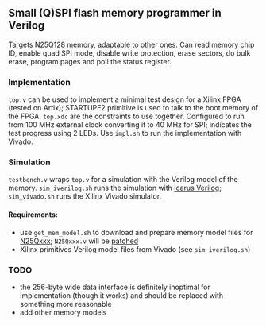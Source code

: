 ## Small (Q)SPI flash memory programmer in Verilog

Targets N25Q128 memory, adaptable to other ones.
Can read memory chip ID, enable quad SPI mode, disable write protection, erase sectors, do bulk erase, program pages and poll the status register.


### Implementation
`top.v` can be used to implement a minimal test design for a Xilinx FPGA (tested on Artix); STARTUPE2 primitive is used to talk to the boot memory of the FPGA. `top.xdc` are the constraints to use together. Configured to run from 100 MHz external clock converting it to 40 MHz for SPI; indicates the test progress using 2 LEDs. Use `impl.sh` to run the implementation with Vivado.


### Simulation
`testbench.v` wraps `top.v` for a simulation with the Verilog model of the memory. `sim_iverilog.sh` runs the simulation with [Icarus Verilog](https://github.com/steveicarus/iverilog); `sim_vivado.sh` runs the Xilinx Vivado simulator. 

#### Requirements:
- use `get_mem_model.sh` to download and prepare memory model files for [N25Qxxx](https://www.micron.com/~/media/documents/products/sim-model/nor-flash/serial/bfm/n25q/n25q128a13e_3v_micronxip_vg12,-d-,tar.gz); `N25Qxxx.v` will be [patched](https://github.com/steveicarus/iverilog/issues/131)
- Xilinx primitives Verilog model files from Vivado (see `sim_iverilog.sh`)

### TODO
- the 256-byte wide data interface is definitely inoptimal for implementation (though it works) and should be replaced with something more reasonable
- add other memory models
